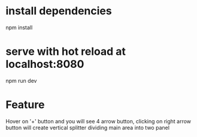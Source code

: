 # install dependencies
npm install

# serve with hot reload at localhost:8080
npm run dev

# Feature
Hover on '+' button and you will see 4 arrow button, clicking on right arrow button will create vertical splitter dividing main area into two panel
